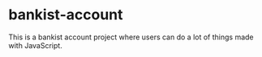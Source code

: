 # bankist-account
This is a bankist account project where users can do a lot of things made with JavaScript.
